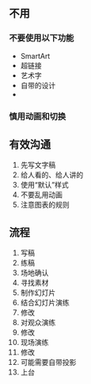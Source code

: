 ## 不用
### 不要使用以下功能
- SmartArt
- 超链接
- 艺术字
- 自带的设计
- 
### 慎用动画和切换

## 有效沟通
1. 先写文字稿
2. 给人看的、给人讲的
3. 使用“默认”样式
4. 不要乱用动画
5. 注意图表的规则

## 流程
1. 写稿
2. 练稿
3. 场地确认
4. 寻找素材
5. 制作幻灯片
6. 结合幻灯片演练
7. 修改
8. 对观众演练
9. 修改
10. 现场演练
11. 修改
12. 可能需要自带投影
13. 上台